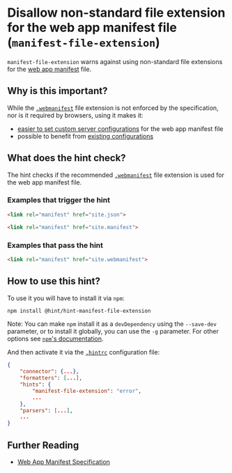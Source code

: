 # Disallow non-standard file extension for the web app manifest file (`manifest-file-extension`)

`manifest-file-extension` warns against using non-standard file
extensions for the [web app manifest][spec] file.

## Why is this important?

While the [`.webmanifest`][file extension] file extension is not
enforced by the specification, nor is it required by browsers, using
it makes it:

* [easier to set custom server configurations][server configs] for
  the web app manifest file
* possible to benefit from [existing configurations][other configs]

## What does the hint check?

The hint checks if the recommended [`.webmanifest`][file extension]
file extension is used for the web app manifest file.

### Examples that **trigger** the hint

```html
<link rel="manifest" href="site.json">
```

```html
<link rel="manifest" href="site.manifest">
```

### Examples that **pass** the hint

```html
<link rel="manifest" href="site.webmanifest">
```

## How to use this hint?

To use it you will have to install it via `npm`:

```bash
npm install @hint/hint-manifest-file-extension
```

Note: You can make `npm` install it as a `devDependency` using the
`--save-dev` parameter, or to install it globally, you can use the
`-g` parameter. For other options see [`npm`'s
documentation](https://docs.npmjs.com/cli/install).

And then activate it via the [`.hintrc`][hintrc] configuration file:

```json
{
    "connector": {...},
    "formatters": [...],
    "hints": {
        "manifest-file-extension": "error",
        ...
    },
    "parsers": [...],
    ...
}
```

## Further Reading

* [Web App Manifest Specification][spec]

<!-- Link labels: -->

[file extension]: https://w3c.github.io/manifest/#media-type-registration
[other configs]: https://github.com/jshttp/mime-db/blob/67a4d013c31e73c47b5d975062f0088aea6cd5cd/src/custom-types.json#L85-L92
[server configs]: https://github.com/w3c/manifest/issues/346
[hintrc]: https://webhint.io/docs/user-guide/further-configuration/hintrc-formats/
[spec]: https://www.w3.org/TR/appmanifest
